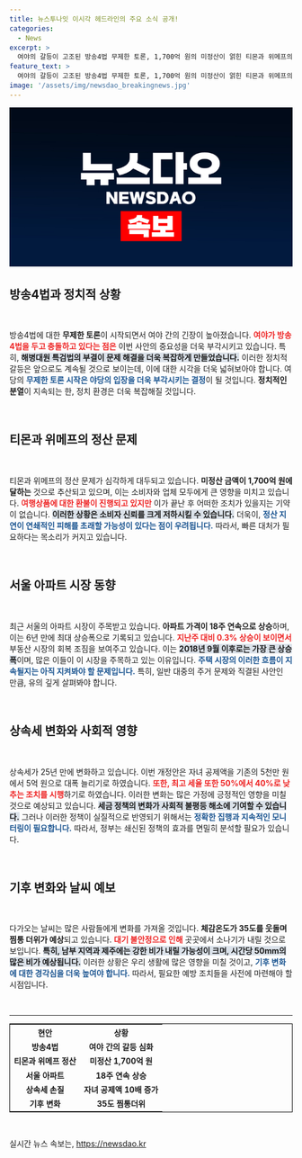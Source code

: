 ```yaml
---
title: 뉴스투나잇 이시각 헤드라인의 주요 소식 공개!
categories:
  - News
excerpt: >
  여야의 갈등이 고조된 방송4법 무제한 토론, 1,700억 원의 미정산이 얽힌 티몬과 위메프의 환불 소식, 서울 아파트값 18주 연속 상승에 대한 우려, 그리고 25년 만의 상속세 개편이 예고된 가운데, 내일 찜통더위와 강한 비도 예보되어 긴장감이 감돌고 있습니다. 클릭하여 자세한 뉴스를 확인해 보세요!
feature_text: >
  여야의 갈등이 고조된 방송4법 무제한 토론, 1,700억 원의 미정산이 얽힌 티몬과 위메프의 환불 소식, 서울 아파트값 18주 연속 상승에 대한 우려, 그리고 25년 만의 상속세 개편이 예고된 가운데, 내일 찜통더위와 강한 비도 예보되어 긴장감이 감돌고 있습니다. 클릭하여 자세한 뉴스를 확인해 보세요!
image: '/assets/img/newsdao_breakingnews.jpg'
---
```


<p><img src="/assets/img/newsdao_breakingnews.jpg" alt="cryptoinkorea 속보" /></p>

<h2 data-ke-size="size26">방송4법과 정치적 상황</h2>

<p data-ke-size="size16">&nbsp;</p>

<p>방송4법에 대한 <b>무제한 토론</b>이 시작되면서 여야 간의 긴장이 높아졌습니다. <b><span style="color: #ee2323;">여야가 방송4법을 두고 충돌하고 있다는 점은</span></b> 이번 사안의 중요성을 더욱 부각시키고 있습니다. 특히, <b><span style="background-color: #21538527;">해병대원 특검법의 부결이 문제 해결을 더욱 복잡하게 만들었습니다.</span></b> 이러한 정치적 갈등은 앞으로도 계속될 것으로 보이는데, 이에 대한 시각을 더욱 넓혀보아야 합니다. 여당의 <b><span style="color: #1a5490;">무제한 토론 시작은 야당의 입장을 더욱 부각시키는 결정</span></b>이 될 것입니다. <b>정치적인 분열</b>이 지속되는 한, 정치 환경은 더욱 복잡해질 것입니다.</p>

<p data-ke-size="size16">&nbsp;</p>

<h2 data-ke-size="size26">티몬과 위메프의 정산 문제</h2>

<p data-ke-size="size16">&nbsp;</p>

<p>티몬과 위메프의 정산 문제가 심각하게 대두되고 있습니다. <b>미정산 금액이 1,700억 원에 달하는</b> 것으로 추산되고 있으며, 이는 소비자와 업체 모두에게 큰 영향을 미치고 있습니다. <b><span style="color: #ee2323;">여행상품에 대한 환불이 진행되고 있지만</span></b> 이가 끝난 후 어떠한 조치가 있을지는 기약이 없습니다. <b><span style="background-color: #21538527;">이러한 상황은 소비자 신뢰를 크게 저하시킬 수 있습니다.</span></b> 더욱이, <b><span style="color: #1a5490;">정산 지연이 연쇄적인 피해를 초래할 가능성이 있다는 점이 우려됩니다.</span></b> 따라서, 빠른 대처가 필요하다는 목소리가 커지고 있습니다.</p>

<p data-ke-size="size16">&nbsp;</p>

<h2 data-ke-size="size26">서울 아파트 시장 동향</h2>

<p data-ke-size="size16">&nbsp;</p>

<p>최근 서울의 아파트 시장이 주목받고 있습니다. <b>아파트 가격이 18주 연속으로 상승</b>하며, 이는 6년 만에 최대 상승폭으로 기록되고 있습니다. <b><span style="color: #ee2323;">지난주 대비 0.3% 상승이 보이면서</span></b> 부동산 시장의 회복 조짐을 보여주고 있습니다. 이는 <b><span style="background-color: #21538527;">2018년 9월 이후로는 가장 큰 상승폭</span></b>이며, 많은 이들이 이 시장을 주목하고 있는 이유입니다. <b><span style="color: #1a5490;">주택 시장의 이러한 흐름이 지속될지는 아직 지켜봐야 할 문제입니다.</span></b> 특히, 일반 대중의 주거 문제와 직결된 사안인 만큼, 유의 깊게 살펴봐야 합니다.</p>

<p data-ke-size="size16">&nbsp;</p>

<h2 data-ke-size="size26">상속세 변화와 사회적 영향</h2>

<p data-ke-size="size16">&nbsp;</p>

<p>상속세가 25년 만에 변화하고 있습니다. 이번 개정안은 자녀 공제액을 기존의 5천만 원에서 5억 원으로 대폭 늘리기로 하였습니다. <b><span style="color: #ee2323;">또한, 최고 세율 또한 50%에서 40%로 낮추는 조치를 시행</span></b>하기로 하였습니다. 이러한 변화는 많은 가정에 긍정적인 영향을 미칠 것으로 예상되고 있습니다. <b><span style="background-color: #21538527;">세금 정책의 변화가 사회적 불평등 해소에 기여할 수 있습니다.</span></b> 그러나 이러한 정책이 실질적으로 반영되기 위해서는 <b><span style="color: #1a5490;">정확한 집행과 지속적인 모니터링이 필요합니다.</span></b> 따라서, 정부는 쇄신된 정책의 효과를 면밀히 분석할 필요가 있습니다.</p>

<p data-ke-size="size16">&nbsp;</p>

<h2 data-ke-size="size26">기후 변화와 날씨 예보</h2>

<p data-ke-size="size16">&nbsp;</p>

<p>다가오는 날씨는 많은 사람들에게 변화를 가져올 것입니다. <b>체감온도가 35도를 웃돌며 찜통 더위가 예상</b>되고 있습니다. <b><span style="color: #ee2323;">대기 불안정으로 인해</span></b> 곳곳에서 소나기가 내릴 것으로 보입니다. <b><span style="background-color: #21538527;">특히, 남부 지역과 제주에는 강한 비가 내릴 가능성이 크며, 시간당 50mm의 많은 비가 예상됩니다.</span></b> 이러한 상황은 우리 생활에 많은 영향을 미칠 것이고, <b><span style="color: #1a5490;">기후 변화에 대한 경각심을 더욱 높여야 합니다.</span></b> 따라서, 필요한 예방 조치들을 사전에 마련해야 할 시점입니다.</p>

<p data-ke-size="size16">&nbsp;</p>

<hr>

<table style="width: 100%; border: 1px solid black;">
  <tr>
    <th style="text-align: center;">현안</th>
    <th style="text-align: center;">상황</th>
  </tr>
  <tr>
    <td style="text-align: center; height: 17px;"><b>방송4법</b></td>
    <td style="text-align: center; height: 17px;"><b>여야 간의 갈등 심화</b></td>
  </tr>
  <tr>
    <td style="text-align: center; height: 17px;"><b>티몬과 위메프 정산</b></td>
    <td style="text-align: center; height: 17px;"><b>미정산 1,700억 원</b></td>
  </tr>
  <tr>
    <td style="text-align: center; height: 17px;"><b>서울 아파트</b></td>
    <td style="text-align: center; height: 17px;"><b>18주 연속 상승</b></td>
  </tr>
  <tr>
    <td style="text-align: center; height: 17px;"><b>상속세 손질</b></td>
    <td style="text-align: center; height: 17px;"><b>자녀 공제액 10배 증가</b></td>
  </tr>
  <tr>
    <td style="text-align: center; height: 17px;"><b>기후 변화</b></td>
    <td style="text-align: center; height: 17px;"><b>35도 찜통더위</b></td>
  </tr>
</table>

<p data-ke-size="size16">&nbsp;</p>
실시간 뉴스 속보는, <a href="https://newsdao.kr" rel="dofollow">https://newsdao.kr</a>


